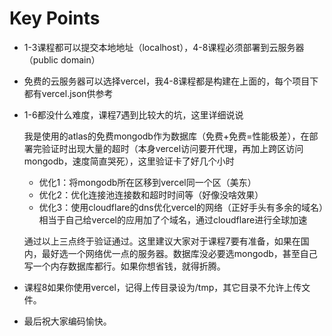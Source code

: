 # Key Points
- 1-3课程都可以提交本地地址（localhost），4-8课程必须部署到云服务器（public domain）
- 免费的云服务器可以选择vercel，我4-8课程都是构建在上面的，每个项目下都有vercel.json供参考
- 1-6都没什么难度，课程7遇到比较大的坑，这里详细说说
  
  我是使用的atlas的免费mongodb作为数据库（免费+免费=性能极差），在部署完验证时出现大量的超时（本身vercel访问要开代理，再加上跨区访问mongodb，速度简直哭死），这里验证卡了好几个小时
  - 优化1：将mongodb所在区移到vercel同一个区（美东）
  - 优化2：优化连接池连接数和超时时间等（好像没啥效果）
  - 优化3：使用cloudflare的dns优化vercel的网络（正好手头有多余的域名）相当于自己给vercel的应用加了个域名，通过cloudflare进行全球加速
  
  通过以上三点终于验证通过。这里建议大家对于课程7要有准备，如果在国内，最好选一个网络优一点的服务器。数据库没必要选mongodb，甚至自己写一个内存数据库都行。如果你想省钱，就得折腾。
- 课程8如果你使用vercel，记得上传目录设为/tmp，其它目录不允许上传文件。
- 最后祝大家编码愉快。